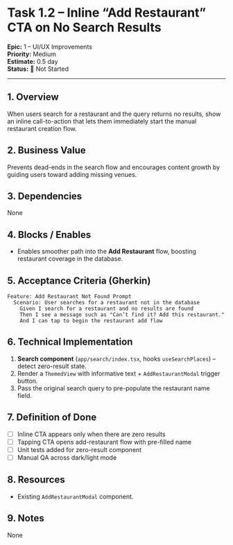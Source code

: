 # Task 1.2 – Inline “Add Restaurant” CTA on No Search Results

**Epic:** 1 – UI/UX Improvements  
**Priority:** Medium  
**Estimate:** 0.5 day  
**Status:** 🔴 Not Started

---

## 1. Overview
When users search for a restaurant and the query returns no results, show an inline call-to-action that lets them immediately start the manual restaurant creation flow.

## 2. Business Value
Prevents dead-ends in the search flow and encourages content growth by guiding users toward adding missing venues.

## 3. Dependencies
None

## 4. Blocks / Enables
- Enables smoother path into the **Add Restaurant** flow, boosting restaurant coverage in the database.

## 5. Acceptance Criteria (Gherkin)
```gherkin
Feature: Add Restaurant Not Found Prompt
  Scenario: User searches for a restaurant not in the database
    Given I search for a restaurant and no results are found
    Then I see a message such as "Can’t find it? Add this restaurant."
    And I can tap to begin the restaurant add flow
```

## 6. Technical Implementation
1. **Search component** (`app/search/index.tsx`, hooks `useSearchPlaces`) – detect zero-result state.
2. Render a `ThemedView` with informative text + `AddRestaurantModal` trigger button.
3. Pass the original search query to pre-populate the restaurant name field.

## 7. Definition of Done
- [ ] Inline CTA appears only when there are zero results
- [ ] Tapping CTA opens add-restaurant flow with pre-filled name
- [ ] Unit tests added for zero-result component
- [ ] Manual QA across dark/light mode

## 8. Resources
- Existing `AddRestaurantModal` component.

## 9. Notes
None

